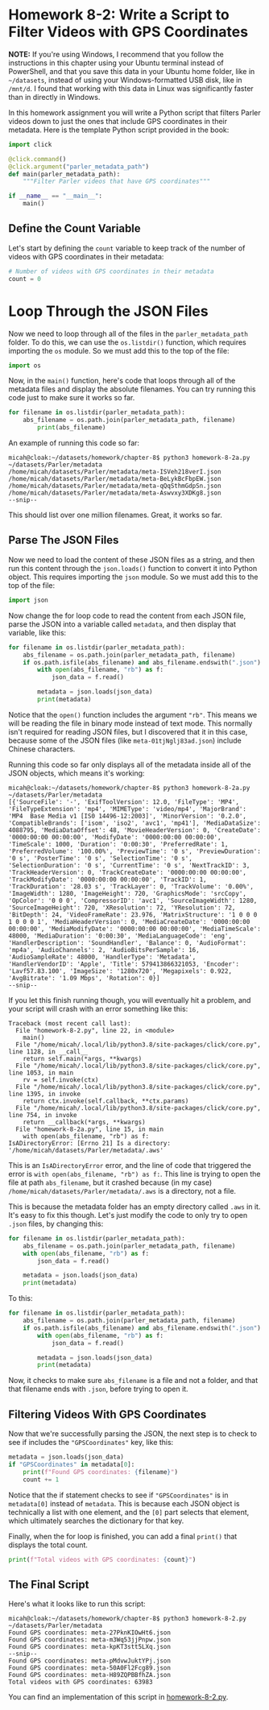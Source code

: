 # Homework 8-2: Write a Script to Filter Videos with GPS Coordinates

**NOTE:** If you're using Windows, I recommend that you follow the instructions in this chapter using your Ubuntu terminal instead of PowerShell, and that you save this data in your Ubuntu home folder, like in `~/datasets`, instead of using your Windows-formatted USB disk, like in `/mnt/d`. I found that working with this data in Linux was significantly faster than in directly in Windows.

In this homework assignment you will write a Python script that filters Parler videos down to just the ones that include GPS coordinates in their metadata. Here is the template Python script provided in the book:

```python
import click

@click.command()
@click.argument("parler_metadata_path")
def main(parler_metadata_path):
    """Filter Parler videos that have GPS coordinates"""

if __name__ == "__main__":
    main()
```

## Define the Count Variable

Let's start by defining the `count` variable to keep track of the number of videos with GPS coordinates in their metadata:

```python
# Number of videos with GPS coordinates in their metadata
count = 0
```

# Loop Through the JSON Files

Now we need to loop through all of the files in the `parler_metadata_path` folder. To do this, we can use the `os.listdir()` function, which requires importing the `os` module. So we must add this to the top of the file:

```python
import os
```

Now, in the `main()` function, here's code that loops through all of the metadata files and display the absolute filenames. You can try running this code just to make sure it works so far.

```python
for filename in os.listdir(parler_metadata_path):
    abs_filename = os.path.join(parler_metadata_path, filename)
        print(abs_filename)
```

An example of running this code so far:

```
micah@cloak:~/datasets/homework/chapter-8$ python3 homework-8-2a.py ~/datasets/Parler/metadata
/home/micah/datasets/Parler/metadata/meta-ISVeh218verI.json
/home/micah/datasets/Parler/metadata/meta-BeLykBcFbpEW.json
/home/micah/datasets/Parler/metadata/meta-qQqSthmGdpSn.json
/home/micah/datasets/Parler/metadata/meta-Aswvxy3XDKg8.json
--snip--
```

This should list over one million filenames. Great, it works so far.

## Parse The JSON Files

Now we need to load the content of these JSON files as a string, and then run this content through the `json.loads()` function to convert it into Python object. This requires importing the `json` module. So we must add this to the top of the file:

```python
import json
```

Now change the for loop code to read the content from each JSON file, parse the JSON into a variable called `metadata`, and then display that variable, like this:

```python
for filename in os.listdir(parler_metadata_path):
    abs_filename = os.path.join(parler_metadata_path, filename)
    if os.path.isfile(abs_filename) and abs_filename.endswith(".json"):
        with open(abs_filename, "rb") as f:
            json_data = f.read()

        metadata = json.loads(json_data)
        print(metadata)
```

Notice that the `open()` function includes the argument `"rb"`. This means we will be reading the file in binary mode instead of text mode. This normally isn't required for reading JSON files, but I discovered that it in this case, because some of the JSON files (like `meta-01tjNglj83ad.json`) include Chinese characters.

Running this code so far only displays all of the metadata inside all of the JSON objects, which means it's working:

```
micah@cloak:~/datasets/homework/chapter-8$ python3 homework-8-2a.py ~/datasets/Parler/metadata
[{'SourceFile': '-', 'ExifToolVersion': 12.0, 'FileType': 'MP4', 'FileTypeExtension': 'mp4', 'MIMEType': 'video/mp4', 'MajorBrand': 'MP4  Base Media v1 [IS0 14496-12:2003]', 'MinorVersion': '0.2.0', 'CompatibleBrands': ['isom', 'iso2', 'avc1', 'mp41'], 'MediaDataSize': 4088795, 'MediaDataOffset': 48, 'MovieHeaderVersion': 0, 'CreateDate': '0000:00:00 00:00:00', 'ModifyDate': '0000:00:00 00:00:00', 'TimeScale': 1000, 'Duration': '0:00:30', 'PreferredRate': 1, 'PreferredVolume': '100.00%', 'PreviewTime': '0 s', 'PreviewDuration': '0 s', 'PosterTime': '0 s', 'SelectionTime': '0 s', 'SelectionDuration': '0 s', 'CurrentTime': '0 s', 'NextTrackID': 3, 'TrackHeaderVersion': 0, 'TrackCreateDate': '0000:00:00 00:00:00', 'TrackModifyDate': '0000:00:00 00:00:00', 'TrackID': 1, 'TrackDuration': '28.03 s', 'TrackLayer': 0, 'TrackVolume': '0.00%', 'ImageWidth': 1280, 'ImageHeight': 720, 'GraphicsMode': 'srcCopy', 'OpColor': '0 0 0', 'CompressorID': 'avc1', 'SourceImageWidth': 1280, 'SourceImageHeight': 720, 'XResolution': 72, 'YResolution': 72, 'BitDepth': 24, 'VideoFrameRate': 23.976, 'MatrixStructure': '1 0 0 0 1 0 0 0 1', 'MediaHeaderVersion': 0, 'MediaCreateDate': '0000:00:00 00:00:00', 'MediaModifyDate': '0000:00:00 00:00:00', 'MediaTimeScale': 48000, 'MediaDuration': '0:00:30', 'MediaLanguageCode': 'eng', 'HandlerDescription': 'SoundHandler', 'Balance': 0, 'AudioFormat': 'mp4a', 'AudioChannels': 2, 'AudioBitsPerSample': 16, 'AudioSampleRate': 48000, 'HandlerType': 'Metadata', 'HandlerVendorID': 'Apple', 'Title': 579413866321053, 'Encoder': 'Lavf57.83.100', 'ImageSize': '1280x720', 'Megapixels': 0.922, 'AvgBitrate': '1.09 Mbps', 'Rotation': 0}]
--snip--
```

If you let this finish running though, you will eventually hit a problem, and your script will crash with an error something like this:

```
Traceback (most recent call last):
  File "homework-8-2.py", line 22, in <module>
    main()
  File "/home/micah/.local/lib/python3.8/site-packages/click/core.py", line 1128, in __call__
    return self.main(*args, **kwargs)
  File "/home/micah/.local/lib/python3.8/site-packages/click/core.py", line 1053, in main
    rv = self.invoke(ctx)
  File "/home/micah/.local/lib/python3.8/site-packages/click/core.py", line 1395, in invoke
    return ctx.invoke(self.callback, **ctx.params)
  File "/home/micah/.local/lib/python3.8/site-packages/click/core.py", line 754, in invoke
    return __callback(*args, **kwargs)
  File "homework-8-2a.py", line 15, in main
    with open(abs_filename, "rb") as f:
IsADirectoryError: [Errno 21] Is a directory: '/home/micah/datasets/Parler/metadata/.aws'
```

This is an `IsADirectoryError` error, and the line of code that triggered the error is `with open(abs_filename, "rb") as f:`. This line is trying to open the file at path `abs_filename`, but it crashed because (in my case) `/home/micah/datasets/Parler/metadata/.aws` is a directory, not a file.

This is because the metadata folder has an empty directory called `.aws` in it. It's easy to fix this though. Let's just modify the code to only try to open `.json` files, by changing this:

```python
for filename in os.listdir(parler_metadata_path):
    abs_filename = os.path.join(parler_metadata_path, filename)
    with open(abs_filename, "rb") as f:
        json_data = f.read()

    metadata = json.loads(json_data)
    print(metadata)
```

To this:

```python
for filename in os.listdir(parler_metadata_path):
    abs_filename = os.path.join(parler_metadata_path, filename)
    if os.path.isfile(abs_filename) and abs_filename.endswith(".json"):
        with open(abs_filename, "rb") as f:
            json_data = f.read()

        metadata = json.loads(json_data)
        print(metadata)
```

Now, it checks to make sure `abs_filename` is a file and not a folder, and that that filename ends with `.json`, before trying to open it.

## Filtering Videos With GPS Coordinates

Now that we're successfully parsing the JSON, the next step is to check to see if includes the `"GPSCoordinates"` key, like this:

```python
metadata = json.loads(json_data)
if "GPSCoordinates" in metadata[0]:
    print(f"Found GPS coordinates: {filename}")
    count += 1
```

Notice that the if statement checks to see if `"GPSCoordinates"` is in `metadata[0]` instead of `metadata`. This is because each JSON object is technically a list with one element, and the `[0]` part selects that element, which ultimately searches the dictionary for that key.

Finally, when the for loop is finished, you can add a final `print()` that displays the total count.

```python
print(f"Total videos with GPS coordinates: {count}")
```

## The Final Script

Here's what it looks like to run this script:

```
micah@cloak:~/datasets/homework/chapter-8$ python3 homework-8-2.py ~/datasets/Parler/metadata
Found GPS coordinates: meta-27PknKIOwHt6.json
Found GPS coordinates: meta-m3Wq53jjPnpw.json
Found GPS coordinates: meta-kpKT3stt5LXq.json
--snip--
Found GPS coordinates: meta-pMdvwJuktYPj.json
Found GPS coordinates: meta-50A0Fl2Fcg89.json
Found GPS coordinates: meta-H89ZQPBBfhZA.json
Total videos with GPS coordinates: 63983
```

You can find an implementation of this script in [homework-8-2.py](./homework-8-2.py).
